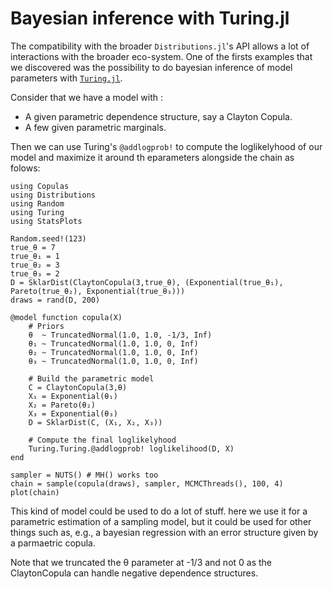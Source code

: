 # Bayesian inference with Turing.jl


The compatibility with the broader `Distributions.jl`'s API allows a lot of interactions with the broader eco-system. One of the firsts examples that we discovered was the possibility to do bayesian inference of model parameters with [`Turing.jl`](https://turing.ml/). 

Consider that we have a model with :

- A given parametric dependence structure, say a Clayton Copula. 
- A few given parametric marginals. 

Then we can use Turing's `@addlogprob!` to compute the loglikelyhood of our model and maximize it around th eparameters alongside the chain as folows: 

```@example
using Copulas
using Distributions
using Random
using Turing
using StatsPlots

Random.seed!(123)
true_θ = 7
true_θ₁ = 1
true_θ₂ = 3
true_θ₃ = 2
D = SklarDist(ClaytonCopula(3,true_θ), (Exponential(true_θ₁), Pareto(true_θ₂), Exponential(true_θ₃)))
draws = rand(D, 200)

@model function copula(X)
    # Priors
    θ  ~ TruncatedNormal(1.0, 1.0, -1/3, Inf)
    θ₁ ~ TruncatedNormal(1.0, 1.0, 0, Inf)
    θ₂ ~ TruncatedNormal(1.0, 1.0, 0, Inf)
    θ₃ ~ TruncatedNormal(1.0, 1.0, 0, Inf)

    # Build the parametric model
    C = ClaytonCopula(3,θ)
    X₁ = Exponential(θ₁)
    X₂ = Pareto(θ₂)
    X₃ = Exponential(θ₃)
    D = SklarDist(C, (X₁, X₂, X₃))

    # Compute the final loglikelyhood
    Turing.Turing.@addlogprob! loglikelihood(D, X)
end

sampler = NUTS() # MH() works too
chain = sample(copula(draws), sampler, MCMCThreads(), 100, 4)
plot(chain)
```

This kind of model could be used to do a lot of stuff. here we use it for a parametric estimation of a sampling model, but it could be used for other things such as, e.g., a bayesian regression with an error structure given by a parmaetric copula.

Note that we truncated the θ parameter at -1/3 and not 0 as the ClaytonCopula can handle negative dependence structures. 





